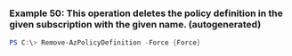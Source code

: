 
### Example 50: This operation deletes the policy definition in the given subscription with the given name. (autogenerated)
```powershell
PS C:\> Remove-AzPolicyDefinition -Force {Force}


